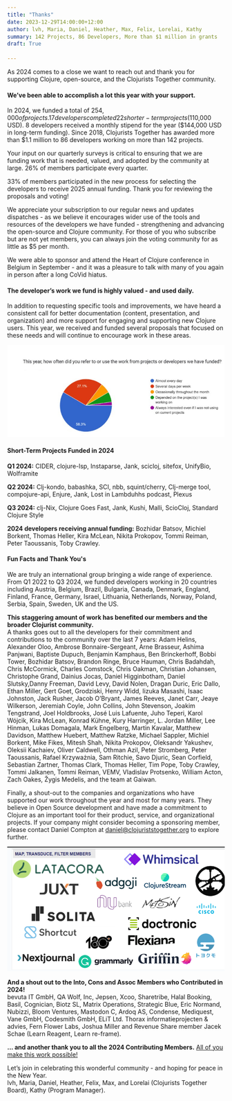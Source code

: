 ```yaml
---
title: "Thanks"
date: 2023-12-29T14:00:00+12:00
author: lvh, Maria, Daniel, Heather, Max, Felix, Lorelai, Kathy
summary: 142 Projects, 86 Developers, More than $1 million in grants
draft: True

---
```

As 2024 comes to a close we want to reach out and thank you for supporting Clojure, open-source, and the Clojurists Together community.  

#### We’ve been able to accomplish a lot this year with your support.  

In 2024, we funded a total of $254,000 of projects. 17 developers completed 22 shorter-term projects ($110,000 USD). 8 developers received a monthly stipend for the year ($144,000 USD in long-term funding). Since 2018, Clojurists Together has awarded more than $1.1 million to 86 developers working on more than 142 projects.  

Your input on our quarterly surveys is critical to ensuring that we are funding work that is needed, valued, and adopted by the community at large. 26% of members participate every quarter.  

33% of members participated in the new process for selecting the developers to receive 2025 annual funding. Thank you for reviewing the proposals and voting!  

We appreciate your subscription to our regular news and updates dispatches - as we believe it encourages wider use of the tools and resources of the developers we have funded - strengthening and advancing the open-source and Clojure community. For those of you who subscribe but are not yet members, you can always join the voting community for as little as $5 per month.  

We were able to sponsor and attend the Heart of Clojure conference in Belgium in September - and it was a pleasure to talk with many of you again in person after a long CoVid hiatus.  

 
#### The developer’s work we fund is highly valued - and used daily.  

In addition to requesting specific tools and improvements, we have heard a consistent call for better documentation (content, presentation, and organization) and more support for engaging and supporting new Clojure users. This year, we received and funded several proposals that focused on these needs and will continue to encourage work in these areas.  

![alt text](image-3.png)
 

 

#### Short-Term Projects Funded in 2024  

**Q1 2024:** CIDER, clojure-lsp, Instaparse, Jank, scicloj, sitefox, UnifyBio, Wolframite  

**Q2 2024:** Clj-kondo, babashka, SCI, nbb, squint/cherry, Clj-merge tool, compojure-api, Enjure, Jank, Lost in Lambduhhs podcast, Plexus  

**Q3 2024:** clj-Nix, Clojure Goes Fast, Jank, Kushi, Malli, ScioCloj, Standard Clojure Style  

**2024 developers receiving annual funding:** Bozhidar Batsov, Michiel Borkent, Thomas Heller, Kira McLean, Nikita Prokopov, Tommi Reiman, Peter Taoussanis, Toby Crawley.  
 

#### Fun Facts and Thank You's  
We are truly an international group bringing a wide range of experience. From Q1 2022 to Q3 2024, we funded developers working in 20 countries including Austria, Belgium, Brazil, Bulgaria, Canada, Denmark, England, Finland, France, Germany, Israel, Lithuania, Netherlands, Norway, Poland, Serbia, Spain, Sweden, UK and the US.  

 
**This staggering amount of work has benefited our members and the broader Clojurist community.**  
 A thanks goes out to all the developers for their commitment and contributions to the community over the last 7 years: Adam Helins, Alexander Oloo, Ambrose Bonnaire-Sergeant, Arne Brasseur, Ashima Panjwani, Baptiste Dupuch, Benjamin Kamphaus, Ben Brinckerhoff, Bobbi Tower, Bozhidar Batsov, Brandon Ringe, Bruce Hauman, Chris Badahdah, Chris McCormick, Charles Comstock, Chris Oakman, Christian Johansen, Christophe Grand, Dainius Jocas, Daniel Higginbotham, Daniel Slutsky,Danny Freeman, David Levy, David Nolen, Dragan Duric, Eric Dallo, Ethan Miller, Gert Goet, Grodziski, Henry Widd, Iizuka Masashi, Isaac Johnston, Jack Rusher, Jacob O’Bryant, James Reeves, Janet Carr, Jeaye Wilkerson, Jeremiah Coyle, John Collins, John Stevenson, Joakim Tengstrand, Joel Holdbrooks, José Luis Lafuente, Juho Teperi, Karol Wójcik, Kira McLean, Konrad Kühne, Kury Harringer, L. Jordan Miller, Lee Hinman, Lukas Domagala, Mark Engelberg, Martin Kavalar, Matthew Davidson, Matthew Huebert, Matthew Ratzke, Michael Sappler, Michiel Borkent, Mike Fikes, Mitesh Shah, Nikita Prokopov, Oleksandr Yakushev, Oleksii Kachaiev, Oliver Caldwell, Othman Azil, Peter Stromberg, Peter Taoussanis, Rafael Krzyważnia, Sam Ritchie, Savo Djuric, Sean Corfield, Sebastian Zartner, Thomas Clark, Thomas Heller, Tim Pope, Toby Crawley, Tommi Jalkanen, Tommi Reiman, VEMV, Vladislav Protsenko, William Acton, Zach Oakes, Žygis Medelis, and the team at Gaiwan.  

Finally, a shout-out to the companies and organizations who have supported our work throughout the year and most for many years. They believe in Open Source development and have made a commitment to Clojure as an important tool for their product, service, and organizational projects. If your company might consider becoming a sponsoring member, please contact Daniel Compton at daniel@clojuriststogether.org to explore further.   

![alt text](image.png)


**And a shout out to the Into, Cons and Assoc Members who Contributed in 2024!**  
bevuta IT GmbH, QA Wolf, Inc, Jepsen, Xcoo, Sharetribe, Halal Booking, Basil, Cognician, Biotz SL, Matrix Operations, Strategic Blue, Eric Normand, Nubizzi, Bloom Ventures, Mastodon C, Ardoq AS, Condense, Mediquest, Vane GmbH, Codesmith GmbH, ELiT Ltd. Thorax informatieprojecten & advies, Fern Flower Labs, Joshua Miller and Revenue Share member Jacek Schae (Learn Reagent, Learn re-frame).    

**... and another thank you to all the 2024 Contributing Members.** [All of you make this work possible!](https://www.clojuriststogether.org/members/)  

Let’s join in celebrating this wonderful community - and hoping for peace in the New Year.   
lvh, Maria, Daniel, Heather, Felix, Max, and Lorelai (Clojurists Together Board), Kathy (Program Manager).  

